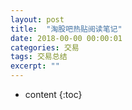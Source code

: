 ```yaml
---
layout: post
title:  "淘股吧热贴阅读笔记"
date: 2018-00-00 00:00:01
categories: 交易
tags: 交易总结
excerpt: ""
---
```


* content
{:toc}





























































































